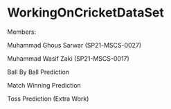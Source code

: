 # WorkingOnCricketDataSet

Members:

Muhammad Ghous Sarwar (SP21-MSCS-0027)

Muhammad Wasif Zaki   (SP21-MSCS-0017)



Ball By Ball Prediction

Match Winning Prediction

Toss Prediction (Extra Work)
 
